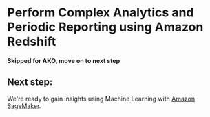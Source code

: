 # Perform Complex Analytics and Periodic Reporting using Amazon Redshift

**Skipped for AKO, move on to next step**

## Next step:

We're ready to gain insights using Machine Learning with [Amazon SageMaker](../5_AmazonSagemaker).
